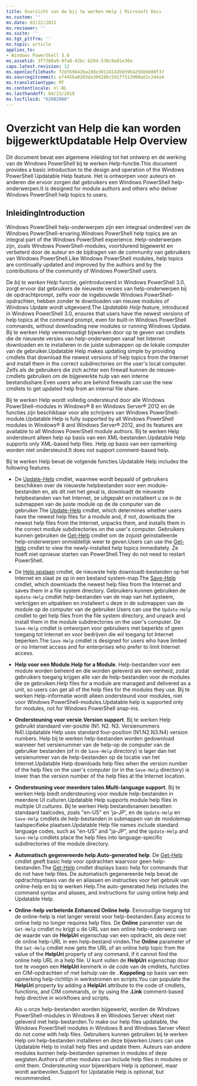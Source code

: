 ```yaml
---
title: Overzicht van de bij te werken Help | Microsoft Docs
ms.custom: ''
ms.date: 03/22/2012
ms.reviewer: ''
ms.suite: ''
ms.tgt_pltfrm: ''
ms.topic: article
applies_to:
- Windows PowerShell 3.0
ms.assetid: 3f7388a9-9fa8-42bc-b294-538c9a01e30a
caps.latest.revision: 12
ms.openlocfilehash: f2dfb9642ba2dde38124142b659b425bbbb00f37
ms.sourcegitcommit: e7445ba8203da304286c591ff513900ad1c244a4
ms.translationtype: MT
ms.contentlocale: nl-NL
ms.lasthandoff: 04/23/2019
ms.locfileid: "62082088"
---
```

# <a name="updatable-help-overview"></a><span data-ttu-id="6d662-102">Overzicht van Help die kan worden bijgewerkt</span><span class="sxs-lookup"><span data-stu-id="6d662-102">Updatable Help Overview</span></span>

<span data-ttu-id="6d662-103">Dit document bevat een algemene inleiding tot het ontwerp en de werking van de Windows PowerShell bij te werken Help-functie.</span><span class="sxs-lookup"><span data-stu-id="6d662-103">This document provides a basic introduction to the design and operation of the Windows PowerShell Updatable Help feature.</span></span> <span data-ttu-id="6d662-104">Het is ontworpen voor auteurs en anderen die ervoor zorgen dat gebruikers een Windows PowerShell help-onderwerpen.</span><span class="sxs-lookup"><span data-stu-id="6d662-104">It is designed for module authors and others who deliver Windows PowerShell help topics to users.</span></span>

## <a name="introduction"></a><span data-ttu-id="6d662-105">Inleiding</span><span class="sxs-lookup"><span data-stu-id="6d662-105">Introduction</span></span>

<span data-ttu-id="6d662-106">Windows PowerShell help-onderwerpen zijn een integraal onderdeel van de Windows PowerShell-ervaring.</span><span class="sxs-lookup"><span data-stu-id="6d662-106">Windows PowerShell help topics are an integral part of the Windows PowerShell experience.</span></span> <span data-ttu-id="6d662-107">Help-onderwerpen zijn, zoals Windows PowerShell-modules, voortdurend bijgewerkt en verbeterd door de auteur en de bijdragen van de community van gebruikers van Windows PowerShell.</span><span class="sxs-lookup"><span data-stu-id="6d662-107">Like Windows PowerShell modules, help topics are continually updated and improved by the authors and by the contributions of the community of Windows PowerShell users.</span></span>

<span data-ttu-id="6d662-108">De *bij te werken Help* functie, geïntroduceerd in Windows PowerShell 3.0, zorgt ervoor dat gebruikers de nieuwste versies van help-onderwerpen bij de opdrachtprompt, zelfs voor de ingebouwde Windows PowerShell-opdrachten, hebben zonder te downloaden van nieuwe modules of Windows Update wordt uitgevoerd.</span><span class="sxs-lookup"><span data-stu-id="6d662-108">The *Updatable Help* feature, introduced in Windows PowerShell 3.0, ensures that users have the newest versions of help topics at the command prompt, even for built-in Windows PowerShell commands, without downloading new modules or running Windows Update.</span></span> <span data-ttu-id="6d662-109">Bij te werken Help vereenvoudigt bijwerken door op te geven van cmdlets die de nieuwste versies van help-onderwerpen vanaf het Internet downloaden en te installeren in de juiste submappen op de lokale computer van de gebruiker.</span><span class="sxs-lookup"><span data-stu-id="6d662-109">Updatable Help makes updating simple by providing cmdlets that download the newest versions of help topics from the Internet and install them in the correct subdirectories on the user's local computer.</span></span> <span data-ttu-id="6d662-110">Zelfs als de gebruikers die zich achter een firewall kunnen de nieuwe-cmdlets gebruiken om de bijgewerkte hulp van een interne bestandsshare.</span><span class="sxs-lookup"><span data-stu-id="6d662-110">Even users who are behind firewalls can use the new cmdlets to get updated help from an internal file share.</span></span>

<span data-ttu-id="6d662-111">Bij te werken Help wordt volledig ondersteund door alle Windows PowerShell-modules in Windows® 8 en Windows Server® 2012 en de functies zijn beschikbaar voor alle schrijvers van Windows PowerShell-module.</span><span class="sxs-lookup"><span data-stu-id="6d662-111">Updatable Help is fully supported by all Windows PowerShell modules in Windows® 8 and Windows Server® 2012, and its features are available to all Windows PowerShell module authors.</span></span> <span data-ttu-id="6d662-112">Bij te werken Help ondersteunt alleen help op basis van een XML-bestanden.</span><span class="sxs-lookup"><span data-stu-id="6d662-112">Updatable Help supports only XML-based help files.</span></span> <span data-ttu-id="6d662-113">Help op basis van een opmerking worden niet ondersteund.</span><span class="sxs-lookup"><span data-stu-id="6d662-113">It does not support comment-based help.</span></span>

<span data-ttu-id="6d662-114">Bij te werken Help bevat de volgende functies.</span><span class="sxs-lookup"><span data-stu-id="6d662-114">Updatable Help includes the following features.</span></span>

- <span data-ttu-id="6d662-115">De [Update-Help](/powershell/module/Microsoft.PowerShell.Core/Update-Help) cmdlet, waarmee wordt bepaald of gebruikers beschikken over de nieuwste helpbestanden voor een module-bestanden en, als dit niet het geval is, downloadt de nieuwste helpbestanden van het Internet, ze uitgepakt en installeert u ze in de submappen van de juiste module op de de computer van de gebruiker.</span><span class="sxs-lookup"><span data-stu-id="6d662-115">The [Update-Help](/powershell/module/Microsoft.PowerShell.Core/Update-Help) cmdlet, which determines whether users have the newest help files for a module and, if not, downloads the newest help files from the Internet, unpacks them, and installs them in the correct module subdirectories on the user's computer.</span></span>
  <span data-ttu-id="6d662-116">Gebruikers kunnen gebruiken de [Get-Help](/powershell/module/Microsoft.PowerShell.Core/Get-Help) cmdlet om de zojuist geïnstalleerde help-onderwerpen onmiddellijk weer te geven.</span><span class="sxs-lookup"><span data-stu-id="6d662-116">Users can use the [Get-Help](/powershell/module/Microsoft.PowerShell.Core/Get-Help) cmdlet to view the newly-installed help topics immediately.</span></span>
  <span data-ttu-id="6d662-117">Ze hoeft niet opnieuw starten van PowerShell.</span><span class="sxs-lookup"><span data-stu-id="6d662-117">They do not need to restart PowerShell.</span></span>

- <span data-ttu-id="6d662-118">De [Help opslaan](/powershell/module/Microsoft.PowerShell.Core/Save-Help) cmdlet, de nieuwste help downloadt-bestanden op het Internet en slaat ze op in een bestand system-map.</span><span class="sxs-lookup"><span data-stu-id="6d662-118">The [Save-Help](/powershell/module/Microsoft.PowerShell.Core/Save-Help) cmdlet, which downloads the newest help files from the Internet and saves them in a file system directory.</span></span> <span data-ttu-id="6d662-119">Gebruikers kunnen gebruiken de `Update-Help` cmdlet help-bestanden van de map van het systeem, verkrijgen en uitpakken en installeert u deze in de submappen van de module op de computer van de gebruiker.</span><span class="sxs-lookup"><span data-stu-id="6d662-119">Users can use the `Update-Help` cmdlet to get help files from the file system directory, and unpack and install them in the module subdirectories on the user's computer.</span></span> <span data-ttu-id="6d662-120">De `Save-Help` cmdlet is ontworpen voor gebruikers met beperkte of geen toegang tot Internet en voor bedrijven die wil toegang tot Internet beperken.</span><span class="sxs-lookup"><span data-stu-id="6d662-120">The `Save-Help` cmdlet is designed for users who have limited or no Internet access and for enterprises who prefer to limit Internet access.</span></span>

- <span data-ttu-id="6d662-121">**Help voor een Module**.</span><span class="sxs-lookup"><span data-stu-id="6d662-121">**Help for a Module**.</span></span> <span data-ttu-id="6d662-122">Help-bestanden voor een module worden beheerd en die worden geleverd als een eenheid, zodat gebruikers toegang krijgen alle van de help-bestanden voor de modules die ze gebruiken.</span><span class="sxs-lookup"><span data-stu-id="6d662-122">Help files for a module are managed and delivered as a unit, so users can get all of the help files for the modules they use.</span></span> <span data-ttu-id="6d662-123">Bij te werken Help-informatie wordt alleen ondersteund voor modules, niet voor Windows PowerShell-modules.</span><span class="sxs-lookup"><span data-stu-id="6d662-123">Updatable help is supported only for modules, not for Windows PowerShell snap-ins.</span></span>

- <span data-ttu-id="6d662-124">**Ondersteuning voor versie**.</span><span class="sxs-lookup"><span data-stu-id="6d662-124">**Version support**.</span></span> <span data-ttu-id="6d662-125">Bij te werken Help gebruikt standaard vier-positie (N1. N2. N3. Versienummers N4).</span><span class="sxs-lookup"><span data-stu-id="6d662-125">Updatable Help uses standard four-position (N1.N2.N3.N4) version numbers.</span></span> <span data-ttu-id="6d662-126">Help bij te werken help-bestanden worden gedownload wanneer het versienummer van de help-op de computer van de gebruiker bestanden (of in de `Save-Help` directory) is lager dan het versienummer van de help-bestanden op de locatie van het Internet.</span><span class="sxs-lookup"><span data-stu-id="6d662-126">Updatable Help downloads help files when the version number of the help files on the user's computer (or in the `Save-Help` directory) is lower than the version number of the  help files at the Internet location.</span></span>

- <span data-ttu-id="6d662-127">**Ondersteuning voor meerdere talen**.</span><span class="sxs-lookup"><span data-stu-id="6d662-127">**Multi-language support**.</span></span> <span data-ttu-id="6d662-128">Bij te werken Help biedt ondersteuning voor module help-bestanden in meerdere UI culturen.</span><span class="sxs-lookup"><span data-stu-id="6d662-128">Updatable Help supports module help files in multiple UI cultures.</span></span> <span data-ttu-id="6d662-129">Bij te werken Help bestandsnamen bevatten standaard taalcodes, zoals "en-US" en 'ja-JP', en de `Update-Help` en `Save-Help` cmdlets de help-bestanden in submappen van de modulemap taalspecifieke plaatsen.</span><span class="sxs-lookup"><span data-stu-id="6d662-129">Updatable Help file names include standard language codes, such as "en-US" and "ja-JP", and the `Update-Help` and `Save-Help` cmdlets place the help files into language-specific subdirectories of the module directory.</span></span>

- <span data-ttu-id="6d662-130">**Automatisch gegenereerde help**.</span><span class="sxs-lookup"><span data-stu-id="6d662-130">**Auto-generated help**.</span></span> <span data-ttu-id="6d662-131">De [Get-Help](/powershell/module/Microsoft.PowerShell.Core/Get-Help) cmdlet geeft basic help voor opdrachten waarvoor geen help-bestanden.</span><span class="sxs-lookup"><span data-stu-id="6d662-131">The [Get-Help](/powershell/module/Microsoft.PowerShell.Core/Get-Help) cmdlet displays basic help for commands that do not have help files.</span></span> <span data-ttu-id="6d662-132">De automatisch gegenereerde help bevat de opdrachtsyntaxis van de en aliassen en instructies voor het gebruik van online-help en bij te werken Help.</span><span class="sxs-lookup"><span data-stu-id="6d662-132">The auto-generated help includes the command syntax and aliases, and instructions for using online help and Updatable Help.</span></span>

- <span data-ttu-id="6d662-133">**Online-help verbeterde**.</span><span class="sxs-lookup"><span data-stu-id="6d662-133">**Enhanced Online help**.</span></span> <span data-ttu-id="6d662-134">Eenvoudige toegang tot de online-help is niet langer vereist voor help-bestanden.</span><span class="sxs-lookup"><span data-stu-id="6d662-134">Easy access to online help no longer requires help files.</span></span> <span data-ttu-id="6d662-135">De **Online** parameter van de `Get-Help` cmdlet nu krijgt u de URL van een online help-onderwerp van de waarde van de **HelpUri** eigenschap van een opdracht, als deze niet de online help-URL in een help-bestand vinden.</span><span class="sxs-lookup"><span data-stu-id="6d662-135">The **Online** parameter of the `Get-Help` cmdlet now gets the URL of an online help topic from the value of the **HelpUri** property of any command, if it cannot find the online help URL in a help file.</span></span> <span data-ttu-id="6d662-136">U kunt vullen de **HelpUri** eigenschap door toe te voegen een **HelpUri** kenmerk in de code van de cmdlets, functies en CIM-opdrachten of met behulp van de **. Koppeling** op basis van een opmerking help-richtlijn in werkstromen en scripts.</span><span class="sxs-lookup"><span data-stu-id="6d662-136">You can populate the **HelpUri** property by adding a **HelpUri** attribute to the code of cmdlets, functions, and CIM commands, or by using the **.Link** comment-based help directive in workflows and scripts.</span></span>

  <span data-ttu-id="6d662-137">Als u onze help-bestanden worden bijgewerkt, worden de Windows PowerShell-modules in Windows 8 en Windows Server vNext niet geleverd met help-bestanden.</span><span class="sxs-lookup"><span data-stu-id="6d662-137">To make our help files updatable, the Windows PowerShell modules in Windows 8 and Windows Server vNext do not come with help files.</span></span> <span data-ttu-id="6d662-138">Gebruikers kunnen gebruiken bij te werken Help om help-bestanden installeren en deze bijwerken.</span><span class="sxs-lookup"><span data-stu-id="6d662-138">Users can use Updatable Help to install help files and update them.</span></span> <span data-ttu-id="6d662-139">Auteurs van andere modules kunnen help-bestanden opnemen in modules of deze weglaten.</span><span class="sxs-lookup"><span data-stu-id="6d662-139">Authors of other modules can include help files in modules or omit them.</span></span> <span data-ttu-id="6d662-140">Ondersteuning voor bijwerkbare Help is optioneel, maar wordt aanbevolen.</span><span class="sxs-lookup"><span data-stu-id="6d662-140">Support for Updatable Help is optional, but recommended.</span></span>
